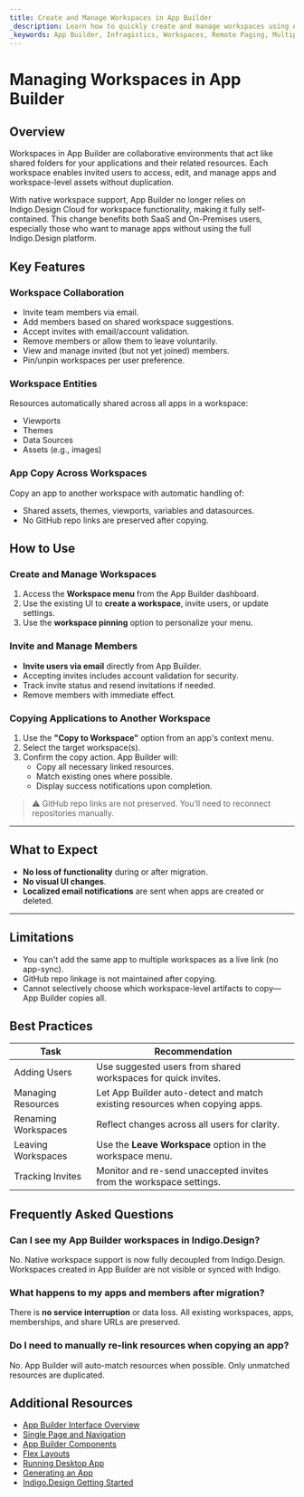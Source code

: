 ```yaml
---
title: Create and Manage Workspaces in App Builder  
_description: Learn how to quickly create and manage workspaces using App Builder. 
_keywords: App Builder, Infragistics, Workspaces, Remote Paging, Multiple Actions, Low-code Platform, Ignite UI
---
```


# Managing Workspaces in App Builder

## Overview

Workspaces in App Builder are collaborative environments that act like shared folders for your applications and their related resources. Each workspace enables invited users to access, edit, and manage apps and workspace-level assets without duplication.

With native workspace support, App Builder no longer relies on Indigo.Design Cloud for workspace functionality, making it fully self-contained. This change benefits both SaaS and On-Premises users, especially those who want to manage apps without using the full Indigo.Design platform.

## Key Features

### Workspace Collaboration
- Invite team members via email.
- Add members based on shared workspace suggestions.
- Accept invites with email/account validation.
- Remove members or allow them to leave voluntarily.
- View and manage invited (but not yet joined) members.
- Pin/unpin workspaces per user preference.

### Workspace Entities
Resources automatically shared across all apps in a workspace:
- Viewports
- Themes
- Data Sources
- Assets (e.g., images)

### App Copy Across Workspaces
Copy an app to another workspace with automatic handling of:
- Shared assets, themes, viewports, variables and datasources.
- No GitHub repo links are preserved after copying.

## How to Use

### Create and Manage Workspaces
1. Access the **Workspace menu** from the App Builder dashboard.
2. Use the existing UI to **create a workspace**, invite users, or update settings.
3. Use the **workspace pinning** option to personalize your menu.

### Invite and Manage Members
- **Invite users via email** directly from App Builder.
- Accepting invites includes account validation for security.
- Track invite status and resend invitations if needed.
- Remove members with immediate effect.

### Copying Applications to Another Workspace
1. Use the **"Copy to Workspace"** option from an app's context menu.
2. Select the target workspace(s).
3. Confirm the copy action. App Builder will:
   - Copy all necessary linked resources.
   - Match existing ones where possible.
   - Display success notifications upon completion.

> ⚠️ GitHub repo links are not preserved. You’ll need to reconnect repositories manually.

---

## What to Expect

- **No loss of functionality** during or after migration.
- **No visual UI changes**.
- **Localized email notifications** are sent when apps are created or deleted.

---

## Limitations

- You can't add the same app to multiple workspaces as a live link (no app-sync).
- GitHub repo linkage is not maintained after copying.
- Cannot selectively choose which workspace-level artifacts to copy—App Builder copies all.

## Best Practices

| Task                              | Recommendation |
|-----------------------------------|----------------|
| Adding Users                      | Use suggested users from shared workspaces for quick invites. |
| Managing Resources                | Let App Builder auto-detect and match existing resources when copying apps. |
| Renaming Workspaces               | Reflect changes across all users for clarity. |
| Leaving Workspaces                | Use the **Leave Workspace** option in the workspace menu. |
| Tracking Invites                  | Monitor and re-send unaccepted invites from the workspace settings. |



## Frequently Asked Questions

### Can I see my App Builder workspaces in Indigo.Design?
No. Native workspace support is now fully decoupled from Indigo.Design. Workspaces created in App Builder are not visible or synced with Indigo.

### What happens to my apps and members after migration?
There is **no service interruption** or data loss. All existing workspaces, apps, memberships, and share URLs are preserved.

### Do I need to manually re-link resources when copying an app?
No. App Builder will auto-match resources when possible. Only unmatched resources are duplicated.

## Additional Resources
<div class="divider--half"></div>

* [App Builder Interface Overview](../interface-overview.md)
* [Single Page and Navigation](../single-page-apps-and-navigation.md)
* [App Builder Components](../indigo-design-app-builder-components.md)
* [Flex Layouts](../flex-layouts/flex-layouts.md)
* [Running Desktop App](../running-desktop-app.md)
* [Generating an App](../generate-app/generate-app-overview.md)
* [Indigo.Design Getting Started]({environment:infragisticsBaseUrl}/products/indigo-design/help/getting-started)
